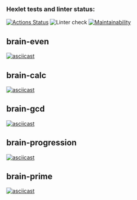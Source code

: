 ### Hexlet tests and linter status:
[![Actions Status](https://github.com/alistkov/frontend-project-lvl1/workflows/hexlet-check/badge.svg)](https://github.com/alistkov/frontend-project-lvl1/actions)
![Linter check](https://github.com/alistkov/frontend-project-lvl1/actions/workflows/linter-check.yml/badge.svg)
[![Maintainability](https://api.codeclimate.com/v1/badges/3bcf6d0b2a470acd990c/maintainability)](https://codeclimate.com/github/alistkov/frontend-project-lvl1/maintainability)

## brain-even
[![asciicast](https://asciinema.org/a/5V76hDjTXplMlXqZtMRHJtdCu.svg)](https://asciinema.org/a/5V76hDjTXplMlXqZtMRHJtdCu)

## brain-calc
[![asciicast](https://asciinema.org/a/450728.svg)](https://asciinema.org/a/450728)

## brain-gcd
[![asciicast](https://asciinema.org/a/8yJ06t4dW6GwzGpI7p6tvAjNA.svg)](https://asciinema.org/a/8yJ06t4dW6GwzGpI7p6tvAjNA)

## brain-progression
[![asciicast](https://asciinema.org/a/451890.svg)](https://asciinema.org/a/451890)

## brain-prime
[![asciicast](https://asciinema.org/a/451892.svg)](https://asciinema.org/a/451892)
